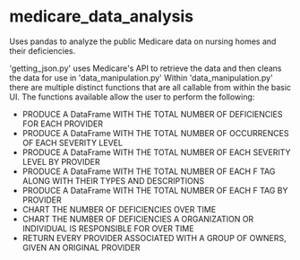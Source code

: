 # medicare_data_analysis
Uses pandas to analyze the public Medicare data on nursing homes and their deficiencies.

'getting_json.py' uses Medicare's API to retrieve the data and then cleans the data for use in 'data_manipulation.py'
Within 'data_manipulation.py' there are multiple distinct functions that are all callable from within the basic UI. The functions available allow the user to perform the following:
 - PRODUCE A DataFrame WITH THE TOTAL NUMBER OF DEFICIENCIES FOR EACH PROVIDER
 - PRODUCE A DataFrame WITH THE TOTAL NUMBER OF OCCURRENCES OF EACH SEVERITY LEVEL
 - PRODUCE A DataFrame WITH THE TOTAL NUMBER OF EACH SEVERITY LEVEL BY PROVIDER
 - PRODUCE A DataFrame WITH THE TOTAL NUMBER OF EACH F TAG ALONG WITH THEIR TYPES AND DESCRIPTIONS
 - PRODUCE A DataFrame WITH THE TOTAL NUMBER OF EACH F TAG BY PROVIDER
 - CHART THE NUMBER OF DEFICIENCIES OVER TIME
 - CHART THE NUMBER OF DEFICIENCIES A ORGANIZATION OR INDIVIDUAL IS RESPONSIBLE FOR OVER TIME
 - RETURN EVERY PROVIDER ASSOCIATED WITH A GROUP OF OWNERS, GIVEN AN ORIGINAL PROVIDER
 
